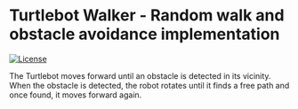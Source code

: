# Turtlebot Walker - Random walk and obstacle avoidance implementation

[![License](https://img.shields.io/badge/License-BSD%203--Clause-blue.svg)](https://opensource.org/licenses/BSD-3-Clause)

The Turtlebot moves forward until an obstacle is detected in its vicinity. When the obstacle is detected, the robot rotates until it finds a free path and once found, it moves forward again.

